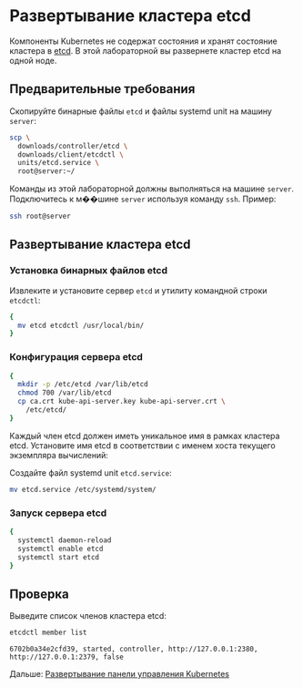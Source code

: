 # Развертывание кластера etcd

Компоненты Kubernetes не содержат состояния и хранят состояние кластера в [etcd](https://github.com/etcd-io/etcd). В этой лабораторной вы развернете кластер etcd на одной ноде.

## Предварительные требования

Скопируйте бинарные файлы `etcd` и файлы systemd unit на машину `server`:

```bash
scp \
  downloads/controller/etcd \
  downloads/client/etcdctl \
  units/etcd.service \
  root@server:~/
```

Команды из этой лабораторной должны выполняться на машине `server`. Подключитесь к м��шине `server` используя команду `ssh`. Пример:

```bash
ssh root@server
```

## Развертывание кластера etcd

### Установка бинарных файлов etcd

Извлеките и установите сервер `etcd` и утилиту командной строки `etcdctl`:

```bash
{
  mv etcd etcdctl /usr/local/bin/
}
```

### Конфигурация сервера etcd

```bash
{
  mkdir -p /etc/etcd /var/lib/etcd
  chmod 700 /var/lib/etcd
  cp ca.crt kube-api-server.key kube-api-server.crt \
    /etc/etcd/
}
```

Каждый член etcd должен иметь уникальное имя в рамках кластера etcd. Установите имя etcd в соответствии с именем хоста текущего экземпляра вычислений:

Создайте файл systemd unit `etcd.service`:

```bash
mv etcd.service /etc/systemd/system/
```

### Запуск сервера etcd

```bash
{
  systemctl daemon-reload
  systemctl enable etcd
  systemctl start etcd
}
```

## Проверка

Выведите список членов кластера etcd:

```bash
etcdctl member list
```

```text
6702b0a34e2cfd39, started, controller, http://127.0.0.1:2380, http://127.0.0.1:2379, false
```

Дальше: [Развертывание панели управления Kubernetes](09-bootstrapping-kubernetes-controllers.md)
